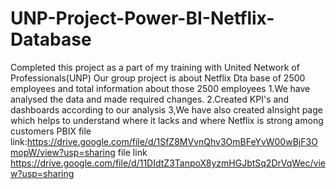 # UNP-Project-Power-BI-Netflix-Database
Completed this project as a part of my training with United Network of Professionals(UNP)
Our group project is about Netflix Dta base of 2500 employees and total information about those 2500 employees
1.We have analysed the data and made required changes.
2.Created KPI's and dashboards according to our analysis
3,We have also created aInsight page which helps to understand where it lacks and where Netflix is strong among customers
PBIX file link:https://drive.google.com/file/d/1SfZ8MVvnQhv3OmBFeYvW00wBjF3OmopW/view?usp=sharing
file link https://drive.google.com/file/d/11DIdtZ3TanpoX8yzmHGJbtSq2DrVqWec/view?usp=sharing
